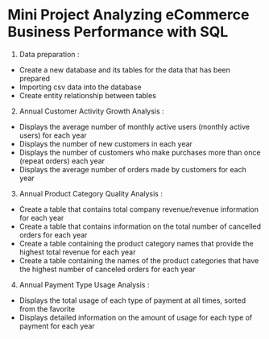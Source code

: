 # Mini Project Analyzing eCommerce Business Performance with SQL

1. Data preparation :
- Create a new database and its tables for the data that has been prepared
- Importing csv data into the database
- Create entity relationship between tables

2. Annual Customer Activity Growth Analysis :
- Displays the average number of monthly active users (monthly active users) for each year 
- Displays the number of new customers in each year 
- Displays the number of customers who make purchases more than once (repeat orders) each year 
- Displays the average number of orders made by customers for each year

3. Annual Product Category Quality Analysis :
- Create a table that contains total company revenue/revenue information for each year
- Create a table that contains information on the total number of cancelled orders for each year
- Create a table containing the product category names that provide the highest total revenue for each year
- Create a table containing the names of the product categories that have the highest number of canceled orders for each year

4. Annual Payment Type Usage Analysis :
- Displays the total usage of each type of payment at all times, sorted from the favorite
- Displays detailed information on the amount of usage for each type of payment for each year